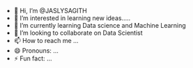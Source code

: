 - 👋 Hi, I’m @JASLYSAGITH
- 👀 I’m interested in learning new ideas.....
- 🌱 I’m currently learning Data science and Machine Learning
- 💞️ I’m looking to collaborate on Data Scientist
- 📫 How to reach me ...
- 😄 Pronouns: ...
- ⚡ Fun fact: ...

<!---
JASLYSAGITH/JASLYSAGITH is a ✨ special ✨ repository because its `README.md` (this file) appears on your GitHub profile.
You can click the Preview link to take a look at your changes.
--->
